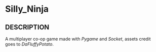 # Silly_Ninja

## DESCRIPTION
A multiplayer co-op game made with _Pygame_ and _Socket_, assets credit goes to _DaFluffyPotato_.